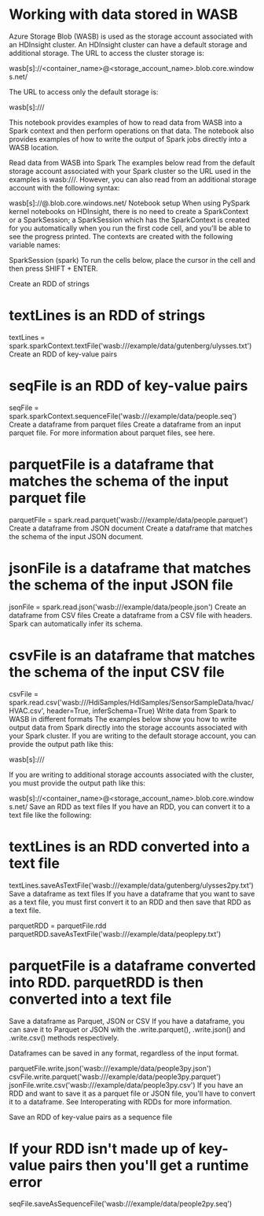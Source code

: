   # Working with data stored in WASB
Azure Storage Blob (WASB) is used as the storage account associated with an HDInsight cluster. An HDInsight cluster can have a default storage and additional storage. The URL to access the cluster storage is:

wasb[s]://<container_name>@<storage_account_name>.blob.core.windows.net/<path>

The URL to access only the default storage is:

wasb[s]:///<path>

This notebook provides examples of how to read data from WASB into a Spark context and then perform operations on that data. The notebook also provides examples of how to write the output of Spark jobs directly into a WASB location.

Read data from WASB into Spark
The examples below read from the default storage account associated with your Spark cluster so the URL used in the examples is wasb:///<path>. However, you can also read from an additional storage account with the following syntax:

wasb[s]://<containername>@<accountname>.blob.core.windows.net/<path>
Notebook setup
When using PySpark kernel notebooks on HDInsight, there is no need to create a SparkContext or a SparkSession; a SparkSession which has the SparkContext is created for you automatically when you run the first code cell, and you'll be able to see the progress printed. The contexts are created with the following variable names:

SparkSession (spark)
To run the cells below, place the cursor in the cell and then press SHIFT + ENTER.

Create an RDD of strings
# textLines is an RDD of strings
textLines = spark.sparkContext.textFile('wasb:///example/data/gutenberg/ulysses.txt')
Create an RDD of key-value pairs
# seqFile is an RDD of key-value pairs
seqFile = spark.sparkContext.sequenceFile('wasb:///example/data/people.seq')
Create a dataframe from parquet files
Create a dataframe from an input parquet file. For more information about parquet files, see here.

# parquetFile is a dataframe that matches the schema of the input parquet file
parquetFile = spark.read.parquet('wasb:///example/data/people.parquet')
Create a dataframe from JSON document
Create a dataframe that matches the schema of the input JSON document.

# jsonFile is a dataframe that matches the schema of the input JSON file
jsonFile = spark.read.json('wasb:///example/data/people.json')
Create an dataframe from CSV files
Create a dataframe from a CSV file with headers. Spark can automatically infer its schema.

# csvFile is an dataframe that matches the schema of the input CSV file
csvFile = spark.read.csv('wasb:///HdiSamples/HdiSamples/SensorSampleData/hvac/HVAC.csv', header=True, inferSchema=True)
Write data from Spark to WASB in different formats
The examples below show you how to write output data from Spark directly into the storage accounts associated with your Spark cluster. If you are writing to the default storage account, you can provide the output path like this:

wasb[s]:///<path>

If you are writing to additional storage accounts associated with the cluster, you must provide the output path like this:

wasb[s]://<container_name>@<storage_account_name>.blob.core.windows.net/<path>
Save an RDD as text files
If you have an RDD, you can convert it to a text file like the following:

# textLines is an RDD converted into a text file
textLines.saveAsTextFile('wasb:///example/data/gutenberg/ulysses2py.txt')
Save a dataframe as text files
If you have a dataframe that you want to save as a text file, you must first convert it to an RDD and then save that RDD as a text file.

parquetRDD = parquetFile.rdd
parquetRDD.saveAsTextFile('wasb:///example/data/peoplepy.txt')
# parquetFile is a dataframe converted into RDD. parquetRDD is then converted into a text file
Save a dataframe as Parquet, JSON or CSV
If you have a dataframe, you can save it to Parquet or JSON with the .write.parquet(), .write.json() and .write.csv() methods respectively.

Dataframes can be saved in any format, regardless of the input format.

parquetFile.write.json('wasb:///example/data/people3py.json')
csvFile.write.parquet('wasb:///example/data/people3py.parquet')
jsonFile.write.csv('wasb:///example/data/people3py.csv')
If you have an RDD and want to save it as a parquet file or JSON file, you'll have to convert it to a dataframe. See Interoperating with RDDs for more information.

Save an RDD of key-value pairs as a sequence file
# If your RDD isn't made up of key-value pairs then you'll get a runtime error
seqFile.saveAsSequenceFile('wasb:///example/data/people2py.seq')

